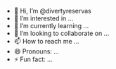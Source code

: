 - 👋 Hi, I’m @divertyreservas
- 👀 I’m interested in ...
- 🌱 I’m currently learning ...
- 💞️ I’m looking to collaborate on ...
- 📫 How to reach me ...
- 😄 Pronouns: ...
- ⚡ Fun fact: ...

<!---
divertyreservas/divertyreservas is a ✨ special ✨ repository because its `README.md` (this file) appears on your GitHub profile.
You can click the Preview link to take a look at your changes.
--->
